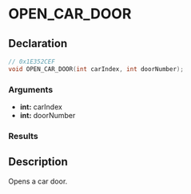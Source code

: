 # OPEN_CAR_DOOR

## Declaration
```cpp
// 0x1E352CEF
void OPEN_CAR_DOOR(int carIndex, int doorNumber);
```

### Arguments
- **int:** carIndex
- **int:** doorNumber

### Results

## Description
Opens a car door.